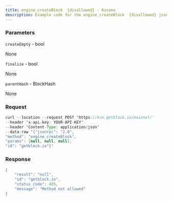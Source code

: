 ```yaml
---
title: engine_createBlock  {disallowed} - Kusama
description: Example code for the engine_createBlock  {disallowed} json-rpc method. Сomplete guide on how to use engine_createBlock  {disallowed} json-rpc in GetBlock.io Web3 documentation.
---
```


### Parameters


`createEmpty` - bool

None

`finalize` - bool

None

`parentHash` - BlockHash

None

### Request

``` java
curl --location --request POST 'https://ksm.getblock.io/mainnet/' 
--header 'x-api-key: YOUR-API-KEY' 
--header 'Content-Type: application/json' 
--data-raw '{"jsonrpc": "2.0",
"method": "engine_createBlock",
"params": [null, null, null],
"id": "getblock.io"}'
```

###  Response

``` java
{
    "result": "null",
    "id": "getblock.io",
    "status_code": 405,
    "message": "Method not allowed"
}
```

